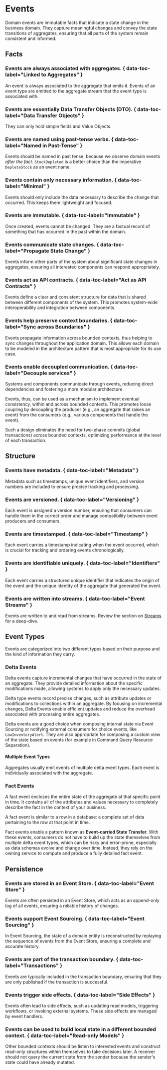 # Events

Domain events are immutable facts that indicate a state change in the
business domain. They capture meaningful changes and convey the state
transitions of aggregates, ensuring that all parts of the system remain
consistent and informed.

## Facts

### Events are always associated with aggregates. { data-toc-label="Linked to Aggregates" }
An event is always associated to the aggregate that emits it. Events of an
event type are emitted to the aggregate stream that the event type is
associated with.

### Events are essentially Data Transfer Objects (DTO). { data-toc-label="Data Transfer Objects" }
They can only hold simple fields and Value Objects.

### Events are named using past-tense verbs. { data-toc-label="Named in Past-Tense" }
Events should be named in past tense, because we observe domain events _after
the fact_. `StockDepleted` is a better choice than the imperative
`DepleteStock` as an event name.

### Events contain only necessary information. { data-toc-label="Minimal" }
Events should only include the data necessary to describe the change that
occurred. This keeps them lightweight and focused.

### Events are immutable. { data-toc-label="Immutable" }
Once created, events cannot be changed. They are a factual record of something
that has occurred in the past within the domain.

### Events communicate state changes. { data-toc-label="Propagate State Change" }
Events inform other parts of the system about significant state changes in
aggregates, ensuring all interested components can respond appropriately.

### Events act as API contracts. { data-toc-label="Act as API Contracts" }

Events define a clear and consistent structure for data that is shared
between different components of the system. This promotes system-wide
interoperability and integration between components.

### Events help preserve context boundaries. { data-toc-label="Sync across Boundaries" }

Events propagate information across bounded contexts, thus helping to
sync changes throughout the application domain. This allows each domain
to be modeled in the architecture pattern that is most appropriate for its
use case.

### Events enable decoupled communication. { data-toc-label="Decouple services" }
Systems and components communicate through events, reducing direct dependencies
and fostering a more modular architecture.

Events, thus, can be used as a mechanism to implement eventual consistency,
within and across bounded contexts. This promotes loose coupling by decoupling
the producer (e.g., an aggregate that raises an event) from the consumers
(e.g., various components that handle the event).

Such a design eliminates the need for two-phase commits (global
transactions) across bounded contexts, optimizing performance at the level
of each transaction.

## Structure

### Events have **metadata**. { data-toc-label="Metadata" }
Metadata such as timestamps, unique event identifiers, and version numbers are
included to ensure precise tracking and processing.

### Events are **versioned**. { data-toc-label="Versioning" }
Each event is assigned a version number, ensuring that consumers can handle
them in the correct order and manage compatibility between event producers and
consumers.

### Events are **timestamped**. { data-toc-label="Timestamp" }
Each event carries a timestamp indicating when the event occurred, which is
crucial for tracking and ordering events chronologically.

### Events are identifiable uniquely.  { data-toc-label="Identifiers" }
Each event carries a structured unique identifier that indicates the origin of
the event and the unique identity of the aggregate that generated the event.

### Events are written into streams.  { data-toc-label="Event Streams" }
Events are written to and read from streams. Review the section on
[Streams](../streams.md) for a deep-dive.

## Event Types

Events are categorized into two different types based on their purpose and the
kind of information they carry.

### Delta Events

Delta events capture incremental changes that have occurred in the state of
an aggregate. They provide detailed information about the specific
modifications made, allowing systems to apply only the necessary updates.

Delta type events record precise changes, such as  attribute updates or
modifications to collections within an aggregate. By focusing on incremental
changes, Delta Events enable efficient updates and reduce the overhead
associated with processing entire aggregates.

Delta events are a good choice when composing internal state via Event Sourcing
or notifying external consumers for choice events, like `LowInventoryAlert`.
They are also appropriate for composing a custom view of the state based on
events (for example in Command Query Resource Separation).

#### Multiple Event Types

Aggregates usually emit events of multiple delta event types. Each event
is individually associated with the aggregate.

### Fact Events

A fact event encloses the entire state of the aggregate at that specific point
in time. It contains all of the attributes and values necessary to completely
describe the fact in the context of your business.

A fact event is similar to a row in a database: a complete set of data
pertaining to the row at that point in time.

Fact events enable a pattern known as **Event-carried State Transfer**. With
these events, consumers do not have to build up the state themselves from
multiple delta event types, which can be risky and error-prone, especially as
data schemas evolve and change over time. Instead, they rely on the owning
service to compute and produce a fully detailed fact event.


## Persistence

### Events are stored in an Event Store. { data-toc-label="Event Store" }
Events are often persisted in an Event Store, which acts as an append-only
log of all events, ensuring a reliable history of changes.

### Events support Event Sourcing. { data-toc-label="Event Sourcing" }
In Event Sourcing, the state of a domain entity is reconstructed by replaying
the sequence of events from the Event Store, ensuring a complete and accurate
history.

### Events are part of the transaction boundary. { data-toc-label="Transactions" }
Events are typically included in the transaction boundary, ensuring that they
are only published if the transaction is successful.

### Events trigger side effects. { data-toc-label="Side Effects" }
Events often lead to side effects, such as updating read models, triggering
workflows, or invoking external systems. These side effects are managed by
event handlers.

### Events can be used to build local state in a different bounded context. { data-toc-label="Read-only Models" }
Other bounded contexts should be listen to interested events and construct
read-only structures within themselves to take decisions later. A receiver
should not query the current state from the sender because the sender's state
could have already mutated.
